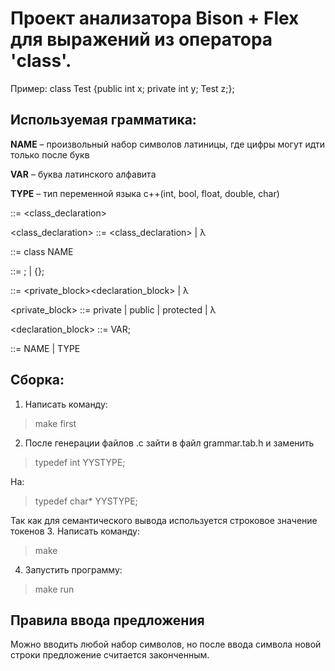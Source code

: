 # Проект анализатора Bison + Flex для выражений  из оператора 'class'. 
Пример: class Test {public int x; private int y; Test z;};
## Используемая грамматика:
**NAME** – произвольный набор символов латиницы, где цифры могут идти только после букв

**VAR** – буква латинского алфавита

**TYPE** – тип переменной языка c++(int, bool, float, double, char)

<sentences> ::= <class_declaration>

<class_declaration> ::= <class><end><class_declaration> | λ

<class> ::= class NAME

<end> ::= ; | {<content>};

<content> ::= <private_block><declaration_block><content> | λ

<private_block> ::= private | public | protected | λ

<declaration_block> ::= <type> VAR;

<type> ::= NAME | TYPE

## Сборка:
1. Написать команду:
> make first
2. После генерации файлов .c зайти в файл grammar.tab.h и заменить 
> typedef int YYSTYPE;

На:
> typedef char* YYSTYPE;

Так как для семантического вывода используется строковое значение токенов
3. Написать команду:
> make
4. Запустить программу:
> make run

## Правила ввода предложения
Можно вводить любой набор символов, но после ввода символа новой строки предложение считается законченным.
